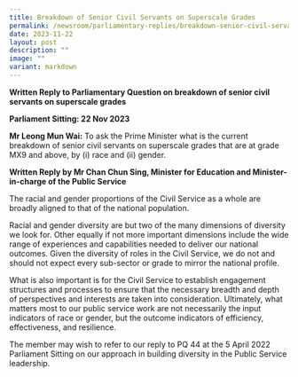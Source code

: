 ```yaml
---
title: Breakdown of Senior Civil Servants on Superscale Grades
permalink: /newsroom/parliamentary-replies/breakdown-senior-civil-servants-superscale-grades/
date: 2023-11-22
layout: post
description: ""
image: ""
variant: markdown
---
```

**Written Reply to Parliamentary Question on breakdown of senior civil servants on superscale grades**

**Parliament Sitting: 22 Nov 2023**

**Mr Leong Mun Wai:** To ask the Prime Minister what is the current breakdown of senior civil servants on superscale grades that are at grade MX9 and above, by (i) race and (ii) gender.

**Written Reply by Mr Chan Chun Sing, Minister for Education and Minister-in-charge of the Public Service**

The racial and gender proportions of the Civil Service as a whole are broadly aligned to that of the national population.  

Racial and gender diversity are but two of the many dimensions of diversity we look for. Other equally if not more important dimensions include the wide range of experiences and capabilities needed to deliver our national outcomes. Given the diversity of roles in the Civil Service, we do not and should not expect every sub-sector or grade to mirror the national profile. 

What is also important is for the Civil Service to establish engagement structures and processes to ensure that the necessary breadth and depth of perspectives and interests are taken into consideration. Ultimately, what matters most to our public service work are not necessarily the input indicators of race or gender, but the outcome indicators of efficiency, effectiveness, and resilience.

The member may wish to refer to our reply to PQ 44 at the 5 April 2022 Parliament Sitting on our approach in building diversity in the Public Service leadership.